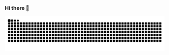 ### Hi there 👋

![GitHub Contribution Grid Snake](https://raw.githubusercontent.com/jonaskop44/jonaskop44/output/github-contribution-grid-snake-dark.svg)

<!--
- 🔭 I’m currently working on ...
- 🌱 I’m currently learning ...
-->
